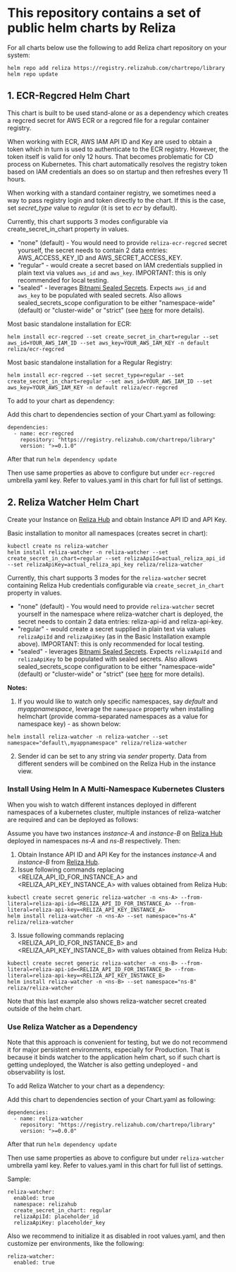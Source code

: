 # This repository contains a set of public helm charts by Reliza


For all charts below use the following to add Reliza chart repository on your system:

```
helm repo add reliza https://registry.relizahub.com/chartrepo/library
helm repo update
```

## 1. ECR-Regcred Helm Chart

This chart is built to be used stand-alone or as a dependency which creates a regcred secret for AWS ECR or a regcred file for a regular container registry.

When working with ECR, AWS IAM API ID and Key are used to obtain a token which in turn is used to authenticate to the ECR registry. However, the token itself is valid for only 12 hours. That becomes problematic for CD process on Kubernetes. This chart automatically resolves the registry token based on IAM credentials an does so on startup and then refreshes every 11 hours.

When working with a standard container registry, we sometimes need a way to pass registry login and token directly to the chart. If this is the case, set *secret_type* value to *regular* (it is set to *ecr* by default).

Currently, this chart supports 3 modes configurable via create_secret_in_chart property in values.
- "none" (default) - You would need to provide `reliza-ecr-regcred` secret yourself, the secret needs to contain 2 data entries: AWS_ACCESS_KEY_ID and AWS_SECRET_ACCESS_KEY.
- "regular" - would create a secret based on IAM credentials supplied in plain text via values `aws_id` and `aws_key`. IMPORTANT: this is only recommended for local testing.
- "sealed" - leverages [Bitnami Sealed Secrets](https://github.com/bitnami-labs/sealed-secrets). Expects `aws_id` and `aws_key` to be populated with sealed secrets. Also allows sealed_secrets_scope configuration to be either "namespace-wide" (default) or "cluster-wide" or "strict" (see [here](https://github.com/bitnami-labs/sealed-secrets#scopes) for more details).

Most basic standalone installation for ECR:

```
helm install ecr-regcred --set create_secret_in_chart=regular --set aws_id=YOUR_AWS_IAM_ID --set aws_key=YOUR_AWS_IAM_KEY -n default reliza/ecr-regcred
```

Most basic standalone installation for a Regular Registry:

```
helm install ecr-regcred --set secret_type=regular --set create_secret_in_chart=regular --set aws_id=YOUR_AWS_IAM_ID --set aws_key=YOUR_AWS_IAM_KEY -n default reliza/ecr-regcred
```


To add to your chart as dependency:

Add this chart to dependencies section of your Chart.yaml as following:

```
dependencies:
  - name: ecr-regcred
    repository: "https://registry.relizahub.com/chartrepo/library"
    version: ">=0.1.0"
```

After that run `helm dependency update`

Then use same properties as above to configure but under `ecr-regcred` umbrella yaml key. Refer to values.yaml in this chart for full list of settings.


## 2. Reliza Watcher Helm Chart
Create your Instance on [Reliza Hub](https://relizahub.com) and obtain Instance API ID and API Key.

Basic installation to monitor all namespaces (creates secret in chart):

```
kubectl create ns reliza-watcher
helm install reliza-watcher -n reliza-watcher --set create_secret_in_chart=regular --set relizaApiId=actual_reliza_api_id --set relizaApiKey=actual_reliza_api_key reliza/reliza-watcher
```

Currently, this chart supports 3 modes for the `reliza-watcher` secret containing Reliza Hub credentials configurable via `create_secret_in_chart` property in values.
- "none" (default) - You would need to provide `reliza-watcher` secret yourself in the namespace where reliza-watcher chart is deployed, the secret needs to contain 2 data entries: reliza-api-id and reliza-api-key.
- "regular" - would create a secret supplied in plain text via values `relizaApiId` and `relizaApiKey` (as in the Basic Installation example above). IMPORTANT: this is only recommended for local testing.
- "sealed" - leverages [Bitnami Sealed Secrets](https://github.com/bitnami-labs/sealed-secrets). Expects `relizaApiId` and `relizaApiKey` to be populated with sealed secrets. Also allows sealed_secrets_scope configuration to be either "namespace-wide" (default) or "cluster-wide" or "strict" (see [here](https://github.com/bitnami-labs/sealed-secrets#scopes) for more details).

**Notes:**

1. If you would like to watch only specific namespaces, say *default* and *myappnamespace*, leverage the `namespace` property when installing helmchart (provide comma-separated namespaces as a value for namespace key) - as shown below:

```
helm install reliza-watcher -n reliza-watcher --set namespace="default\,myappnamespace" reliza/reliza-watcher
```

2. Sender id can be set to any string via *sender* property. Data from different senders will be combined on the Reliza Hub in the instance view.

### Install Using Helm In A Multi-Namespace Kubernetes Clusters

When you wish to watch different instances deployed in different namespaces of a kubernetes cluster, multiple instances of reliza-watcher are required and can be deployed as follows:

Assume you have two instances *instance-A* and *instance-B* on [Reliza Hub](https://relizahub.com) deployed in namespaces *ns-A*  and *ns-B* respectively. Then:

1. Obtain Instance API ID and API Key for the instances *instance-A* and *instance-B* from [Reliza Hub](https://relizahub.com).
2. Issue following commands replacing <RELIZA_API_ID_FOR_INSTANCE_A> and <RELIZA_API_KEY_INSTANCE_A> with values obtained from Reliza Hub:
```
kubectl create secret generic reliza-watcher -n <ns-A> --from-literal=reliza-api-id=<RELIZA_API_ID_FOR_INSTANCE_A> --from-literal=reliza-api-key=<RELIZA_API_KEY_INSTANCE_A>
helm install reliza-watcher -n <ns-A> --set namespace="ns-A" reliza/reliza-watcher
```
3. Issue following commands replacing <RELIZA_API_ID_FOR_INSTANCE_B> and <RELIZA_API_KEY_INSTANCE_B> with values obtained from Reliza Hub:
```
kubectl create secret generic reliza-watcher -n <ns-B> --from-literal=reliza-api-id=<RELIZA_API_ID_FOR_INSTANCE_B> --from-literal=reliza-api-key=<RELIZA_API_KEY_INSTANCE_B>
helm install reliza-watcher -n <ns-B> --set namespace="ns-B" reliza/reliza-watcher
```

Note that this last example also shows reliza-watcher secret created outside of the helm chart.

### Use Reliza Watcher as a Dependency

Note that this approach is convenient for testing, but we do not recommend it for major persistent environments, especially for Production. That is because it binds watcher to the application helm chart, so if such chart is getting undeployed, the Watcher is also getting undeployed - and observability is lost.

To add Reliza Watcher to your chart as a dependency:

Add this chart to dependencies section of your Chart.yaml as following:

```
dependencies:
  - name: reliza-watcher
    repository: "https://registry.relizahub.com/chartrepo/library"
    version: ">=0.0.0"
```

After that run `helm dependency update`

Then use same properties as above to configure but under `reliza-watcher` umbrella yaml key. Refer to values.yaml in this chart for full list of settings.

Sample:

```
reliza-watcher:
  enabled: true
  namespace: relizahub
  create_secret_in_chart: regular
  relizaApiId: placeholder_id
  relizaApiKey: placeholder_key
```

Also we recommend to initialize it as disabled in root values.yaml, and then customize per environments, like the following:

```
reliza-watcher:
  enabled: true
```